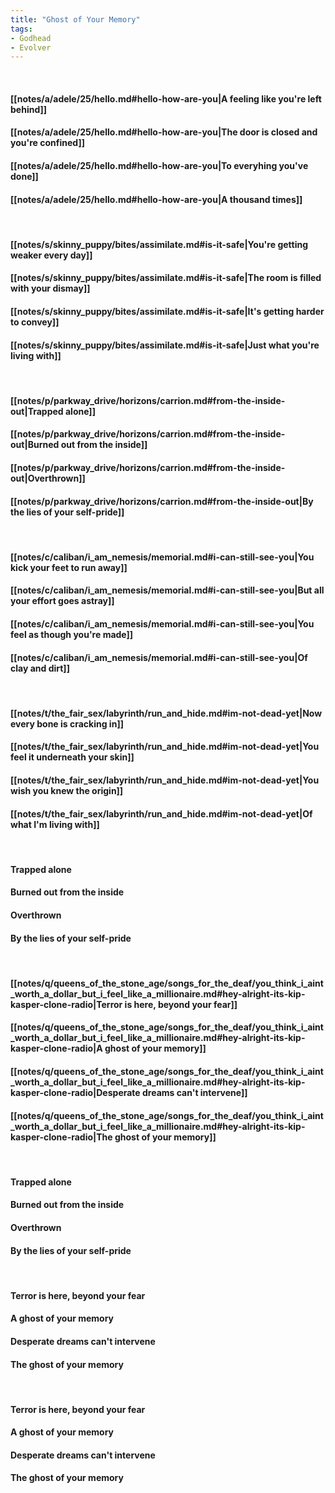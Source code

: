 ```yaml
---
title: "Ghost of Your Memory"
tags:
- Godhead
- Evolver
---
```

&nbsp;
#### [[notes/a/adele/25/hello.md#hello-how-are-you|A feeling like you're left behind]]
#### [[notes/a/adele/25/hello.md#hello-how-are-you|The door is closed and you're confined]]
#### [[notes/a/adele/25/hello.md#hello-how-are-you|To everyhing you've done]]
#### [[notes/a/adele/25/hello.md#hello-how-are-you|A thousand times]]
&nbsp;
#### [[notes/s/skinny_puppy/bites/assimilate.md#is-it-safe|You're getting weaker every day]]
#### [[notes/s/skinny_puppy/bites/assimilate.md#is-it-safe|The room is filled with your dismay]]
#### [[notes/s/skinny_puppy/bites/assimilate.md#is-it-safe|It's getting harder to convey]]
#### [[notes/s/skinny_puppy/bites/assimilate.md#is-it-safe|Just what you're living with]]
&nbsp;
#### [[notes/p/parkway_drive/horizons/carrion.md#from-the-inside-out|Trapped alone]]
#### [[notes/p/parkway_drive/horizons/carrion.md#from-the-inside-out|Burned out from the inside]]
#### [[notes/p/parkway_drive/horizons/carrion.md#from-the-inside-out|Overthrown]]
#### [[notes/p/parkway_drive/horizons/carrion.md#from-the-inside-out|By the lies of your self-pride]]
&nbsp;
#### [[notes/c/caliban/i_am_nemesis/memorial.md#i-can-still-see-you|You kick your feet to run away]]
#### [[notes/c/caliban/i_am_nemesis/memorial.md#i-can-still-see-you|But all your effort goes astray]]
#### [[notes/c/caliban/i_am_nemesis/memorial.md#i-can-still-see-you|You feel as though you're made]]
#### [[notes/c/caliban/i_am_nemesis/memorial.md#i-can-still-see-you|Of clay and dirt]]
&nbsp;
#### [[notes/t/the_fair_sex/labyrinth/run_and_hide.md#im-not-dead-yet|Now every bone is cracking in]]
#### [[notes/t/the_fair_sex/labyrinth/run_and_hide.md#im-not-dead-yet|You feel it underneath your skin]]
#### [[notes/t/the_fair_sex/labyrinth/run_and_hide.md#im-not-dead-yet|You wish you knew the origin]]
#### [[notes/t/the_fair_sex/labyrinth/run_and_hide.md#im-not-dead-yet|Of what I'm living with]]
&nbsp;
#### Trapped alone
#### Burned out from the inside
#### Overthrown
#### By the lies of your self-pride
&nbsp;
#### [[notes/q/queens_of_the_stone_age/songs_for_the_deaf/you_think_i_aint_worth_a_dollar_but_i_feel_like_a_millionaire.md#hey-alright-its-kip-kasper-clone-radio|Terror is here, beyond your fear]]
#### [[notes/q/queens_of_the_stone_age/songs_for_the_deaf/you_think_i_aint_worth_a_dollar_but_i_feel_like_a_millionaire.md#hey-alright-its-kip-kasper-clone-radio|A ghost of your memory]]
#### [[notes/q/queens_of_the_stone_age/songs_for_the_deaf/you_think_i_aint_worth_a_dollar_but_i_feel_like_a_millionaire.md#hey-alright-its-kip-kasper-clone-radio|Desperate dreams can't intervene]]
#### [[notes/q/queens_of_the_stone_age/songs_for_the_deaf/you_think_i_aint_worth_a_dollar_but_i_feel_like_a_millionaire.md#hey-alright-its-kip-kasper-clone-radio|The ghost of your memory]]
&nbsp;
#### Trapped alone
#### Burned out from the inside
#### Overthrown
#### By the lies of your self-pride
&nbsp;
#### Terror is here, beyond your fear
#### A ghost of your memory
#### Desperate dreams can't intervene
#### The ghost of your memory
&nbsp;
#### Terror is here, beyond your fear
#### A ghost of your memory
#### Desperate dreams can't intervene
#### The ghost of your memory
